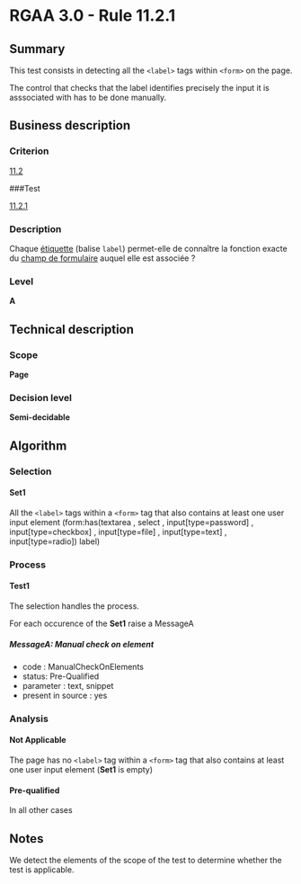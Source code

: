 # RGAA 3.0 -  Rule 11.2.1

## Summary

This test consists in detecting all the `<label>` tags within `<form>` on the page.

The control that checks that the label identifies precisely the input it is asssociated with has to be done manually.

## Business description

### Criterion

[11.2](http://disic.github.io/rgaa_referentiel_en/RGAA3.0_Criteria_English_version_v1.html#crit-11-2)

###Test

[11.2.1](http://disic.github.io/rgaa_referentiel_en/RGAA3.0_Criteria_English_version_v1.html#test-11-2-1)

### Description

Chaque <a href="http://references.modernisation.gouv.fr/referentiel-technique-0#mEtiquette">&eacute;tiquette</a> (balise `label`) permet-elle de conna&icirc;tre la fonction exacte du <a href="http://references.modernisation.gouv.fr/referentiel-technique-0#mChpSaisie">champ de formulaire</a> auquel elle est associ&eacute;e ?

### Level

**A**

## Technical description

### Scope

**Page**

### Decision level

**Semi-decidable**

## Algorithm

### Selection

#### Set1

All the `<label>` tags within a `<form>` tag that also contains at least one user input element (form:has(textarea , select , input[type=password] , input[type=checkbox] , input[type=file] , input[type=text] , input[type=radio]) label)

### Process

#### Test1

The selection handles the process.

For each occurence of the **Set1** raise a MessageA

##### MessageA: Manual check on element

-   code : ManualCheckOnElements
-   status: Pre-Qualified
-   parameter : text, snippet
-   present in source : yes

### Analysis

#### Not Applicable

The page has no `<label>` tag within a `<form>` tag that also contains at least one user input element (**Set1** is empty)

#### Pre-qualified

In all other cases

## Notes

We detect the elements of the scope of the test to determine whether the
test is applicable.
